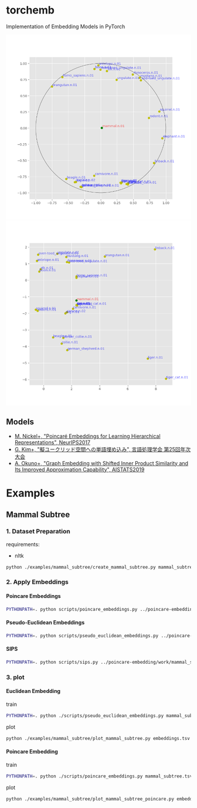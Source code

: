 # torchemb

Implementation of Embedding Models in PyTorch

![Poincare Embeddings](assets/poincare_embeddings.png)
![Euclidean Embeddings](assets/euclidean_embeddings.png)

## Models

- [M. Nickel+, "Poincaré Embeddings for Learning Hierarchical Representations", NeurIPS2017](https://arxiv.org/pdf/1705.08039.pdf)
- [G. Kim+, "擬ユークリッド空間への単語埋め込み", 言語処理学会 第25回年次大会](https://www.anlp.jp/proceedings/annual_meeting/2019/pdf_dir/P7-4.pdf)
- [A. Okuno+, "Graph Embedding with Shifted Inner Product Similarity and Its Improved Approximation Capability", AISTATS2019](https://arxiv.org/abs/1810.03463)

# Examples

## Mammal Subtree

### 1. Dataset Preparation

requirements:

- nltk

```bash
python ./examples/mammal_subtree/create_mammal_subtree.py mammal_subtree.tsv
```

### 2. Apply Embeddings

#### Poincare Embeddings

```bash
PYTHONPATH=. python scripts/poincare_embeddings.py ../poincare-embedding/work/mammal_subtree.tsv embeddings.tsv
```

#### Pseudo-Euclidean Embeddings

```bash
PYTHONPATH=. python scripts/pseudo_euclidean_embeddings.py ../poincare-embedding/work/mammal_subtree.tsv embeddings.tsv
```

#### SIPS

```bash
PYTHONPATH=. python scripts/sips.py ../poincare-embedding/work/mammal_subtree.tsv embeddings.tsv 
```

### 3. plot

#### Euclidean Embedding

train
```bash
PYTHONPATH=. python ./scripts/pseudo_euclidean_embeddings.py mammal_subtree.tsv embeddings.tsv -e 2,0
```

plot
```bash
python ./examples/mammal_subtree/plot_mammal_subtree.py embeddings.tsv -o embeddings.png
```

#### Poincare Embedding

train
```bash
PYTHONPATH=. python ./scripts/poincare_embeddings.py mammal_subtree.tsv embeddings.tsv -e 2
```

plot
```bash
python ./examples/mammal_subtree/plot_mammal_subtree_poincare.py embeddings.tsv -o embeddings.png
```